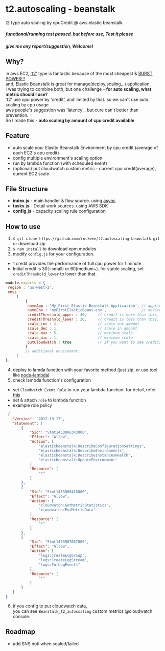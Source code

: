 # t2.autoscaling - beanstalk
t2 type auto scaling by cpuCredit @ aws elastic beanstalk

##### functional/running test passed. but before use, Test it please
##### give me any report/suggestion, Welcome!

## Why?
 in aws EC2, ['t2'](https://aws.amazon.com/ec2/instance-types/t2/) type is fantastic because of the most cheapest & [BURST POWER!!!](https://media.licdn.com/mpr/mpr/p/8/005/071/1ad/3bbdcc4.jpg) <br />
 and, [Elastic Beanstalk](https://aws.amazon.com/elasticbeanstalk/) is great for manage(deploy,scaling,..) application. <br />
 I was trying to combine both, but one challenge - **for auto scaling, what metric should I use?** <br />
 't2' use cpu power by 'credit', and limited by that. so we can't use auto scaling by cpu usage. <br />
 aws people's suggestion was 'latency'.. but cure can't better than prevention. <br />
 So I made this - **auto scaling by amount of cpu credit available**

## Feature
* auto scale your Elastic Beanstalk Environment by cpu credit (average of each EC2's cpu credit)
* config multiple environment's scaling option
* run by lambda function (with scheduled event)
* (optional) put cloudwatch custom metric - current cpu credit(average), current EC2 scale

## File Structure
* **index.js** - main handler & flow source. using [async](https://github.com/caolan/async)
* **tasks.js** - Detail work sources. using AWS SDK
* **config.js** - capacity scaling rule configuration

## How to use
1. `$ git clone https://github.com/rockeee/t2.autoscaling-beanstalk.git` or download zip
2. `$ npm install` to download npm modules
3. modify `config.js` for your configuration.
  * 1 credit provides the performance of full cpu power for 1 minute
  * Initial credit is 30(~small) or 60(medium~). for stable scaling, set `creditThreshold_lower` to lower than that.
   ```js
  module.exports = {
    region : 'us-west-2',
    envs :
        [
            {
             nameApp : 'My First Elastic Beanstalk Application', // application name
             nameEnv : 'myFirstElasticBeans-env',                // environment name
             creditThreshold_upper : 40,     // credit is more than this, do scale in
             creditThreshold_lower : 20,     // credit is less than this, do scale out
             scale_inc : 2,                  // scale out amount
             scale_dec : 1,                  // scale in amount
             scale_max : 5,                  // maximum scale
             scale_min : 1,                  // minimum scale
             putCloudwatch : true            // if you want to see credit/scale info, set true
            }
            // additional enviroemnt...
        ]
  };
```
4. deploy to lamda function with your favorite method (just zip, or use tool like [node-lambda](https://www.npmjs.com/package/node-lambda))
5. check lambda function's configuration
  * set `Cloudwatch Event Rule` to run your lambda function. for detail, refer [this](https://aws.amazon.com/blogs/aws/new-cloudwatch-events-track-and-respond-to-changes-to-your-aws-resources/)
  * set & attach `role` to lambda function
  * example role policy
   ```json
    {
      "Version": "2012-10-17",
      "Statement": [
          {
              "Sid": "Stmt1453906343000",
              "Effect": "Allow",
              "Action": [
                  "elasticbeanstalk:DescribeConfigurationSettings",
                  "elasticbeanstalk:DescribeEnvironments",
                  "elasticbeanstalk:DescribeInstancesHealth",
                  "elasticbeanstalk:UpdateEnvironment"
              ],
              "Resource": [
                  "*"
              ]
          },
          {
              "Sid": "Stmt1453906416000",
              "Effect": "Allow",
              "Action": [
                  "cloudwatch:GetMetricStatistics",
                  "cloudwatch:PutMetricData"
              ],
              "Resource": [
                  "*"
              ]
          },
          {
              "Sid": "Stmt1453907067000",
              "Effect": "Allow",
              "Action": [
                  "logs:CreateLogGroup",
                  "logs:CreateLogStream",
                  "logs:PutLogEvents"
              ],
              "Resource": [
                  "*"
              ]
          }
      ]
}
```
6. if you config to put cloudwatch data,<br />you can see `Beanstalk_t2_autoscaling` custom metrics @cloudwatch console.

## Roadmap
* add SNS noti when scaled/failed
